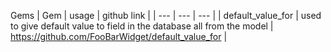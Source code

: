 



Gems
| Gem | usage | github link |
| --- | --- | --- |
| default_value_for | used to give default value to field in the database all from the model | https://github.com/FooBarWidget/default_value_for |